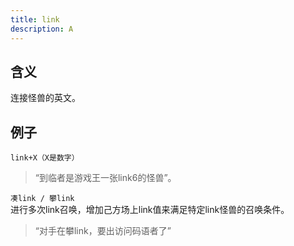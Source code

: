 ```yaml
---
title: link
description: A 
---
```


## 含义

连接怪兽的英文。  

## 例子

`link+X（X是数字）`
>“到临者是游戏王一张link6的怪兽”。

`凑link / 攀link`  
进行多次link召唤，增加己方场上link值来满足特定link怪兽的召唤条件。
>“对手在攀link，要出访问码语者了”
